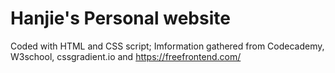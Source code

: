 # Hanjie's Personal website
Coded with HTML and CSS script;
Imformation gathered from Codecademy, W3school, cssgradient.io and https://freefrontend.com/
